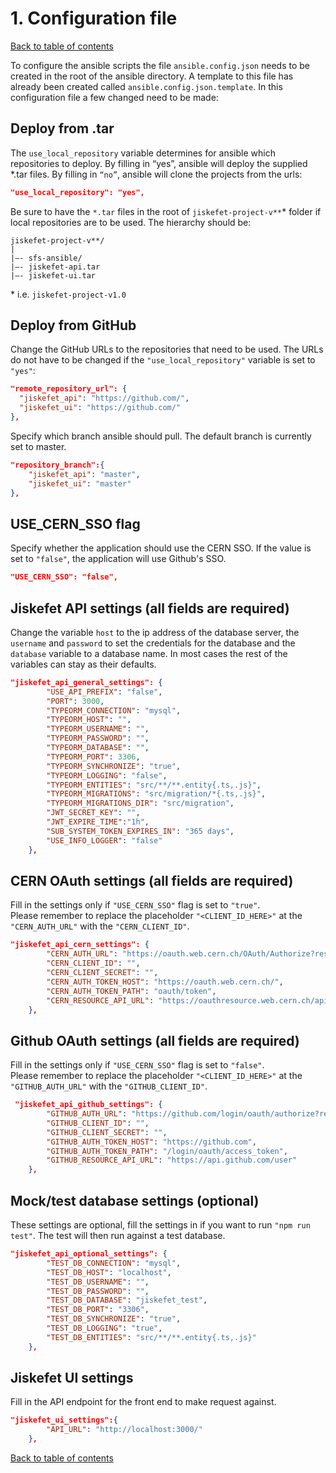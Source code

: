 # 1. Configuration file
[Back to table of contents](../README.md#table-of-contents)

To configure the ansible scripts the file `ansible.config.json` needs to be created in the root of the ansible directory.
A template to this file has already been created called `ansible.config.json.template`. In this configuration file a few changed need to be made:

## Deploy from .tar
The `use_local_repository` variable determines for ansible which repositories to deploy. By filling in “yes”, ansible will deploy the supplied *.tar files. By filling in `“no”`, ansible will clone the projects from the urls:

```json
"use_local_repository": "yes",
```

Be sure to have the `*.tar` files in the root of `jiskefet-project-v**`*  folder if local repositories are to be used. The hierarchy should be:
```
jiskefet-project-v**/
|
|–- sfs-ansible/
|–- jiskefet-api.tar
|–- jiskefet-ui.tar
```

\* i.e. `jiskefet-project-v1.0`

## Deploy from GitHub
Change the GitHub URLs to the repositories that need to be used. The URLs do not have to be changed if the `"use_local_repository"` variable is set to `"yes"`:
```json
"remote_repository_url": {
  "jiskefet_api": "https://github.com/",
  "jiskefet_ui": "https://github.com/"
},
```

Specify which branch ansible should pull. The default branch is currently set to master.
```json
"repository_branch":{
    "jiskefet_api": "master",
    "jiskefet_ui": "master"
},
```

## USE_CERN_SSO flag
Specify whether the application should use the CERN SSO. If the value is set to `"false"`, the application will use Github's SSO.
```json
"USE_CERN_SSO": "false",
```

## Jiskefet API settings (all fields are required)
Change the variable `host` to the ip address of the database server, the `username` and `password` to set the 
credentials for the database and the `database` variable to a database name. In most cases the rest of the variables can stay as their defaults.
```json
"jiskefet_api_general_settings": {
        "USE_API_PREFIX": "false",
        "PORT": 3000,
        "TYPEORM_CONNECTION": "mysql",
        "TYPEORM_HOST": "",
        "TYPEORM_USERNAME": "",
        "TYPEORM_PASSWORD": "",
        "TYPEORM_DATABASE": "",
        "TYPEORM_PORT": 3306,
        "TYPEORM_SYNCHRONIZE": "true",
        "TYPEORM_LOGGING": "false",
        "TYPEORM_ENTITIES": "src/**/**.entity{.ts,.js}",
        "TYPEORM_MIGRATIONS": "src/migration/*{.ts,.js}",
        "TYPEORM_MIGRATIONS_DIR": "src/migration",
        "JWT_SECRET_KEY": "",
        "JWT_EXPIRE_TIME":"1h",
        "SUB_SYSTEM_TOKEN_EXPIRES_IN": "365 days",
        "USE_INFO_LOGGER": "false"
    },
```

## CERN OAuth settings (all fields are required)
Fill in the settings only if `"USE_CERN_SSO"` flag is set to `"true"`.  
Please remember to replace the placeholder `"<CLIENT_ID_HERE>"` at the `"CERN_AUTH_URL"` with the `"CERN_CLIENT_ID"`.
```json
"jiskefet_api_cern_settings": {
        "CERN_AUTH_URL": "https://oauth.web.cern.ch/OAuth/Authorize?response_type=code&client_id=<CLIENT_ID_HERE>&redirect_uri=http://127.0.0.1:8080/callback",
        "CERN_CLIENT_ID": "",
        "CERN_CLIENT_SECRET": "",
        "CERN_AUTH_TOKEN_HOST": "https://oauth.web.cern.ch/",
        "CERN_AUTH_TOKEN_PATH": "oauth/token",
        "CERN_RESOURCE_API_URL": "https://oauthresource.web.cern.ch/api/user"
    },
```

## Github OAuth settings (all fields are required)
Fill in the settings only if `"USE_CERN_SSO"` flag is set to `"false"`.  
Please remember to replace the placeholder `"<CLIENT_ID_HERE>"` at the `"GITHUB_AUTH_URL"` with the `"GITHUB_CLIENT_ID"`.
```json
 "jiskefet_api_github_settings": {
        "GITHUB_AUTH_URL": "https://github.com/login/oauth/authorize?response_type=code&client_id=<CLIENT_ID_HERE>&redirect_uri=http://localhost:8080/callback&state=yx_4404.!dcbR%40YR44yQ",
        "GITHUB_CLIENT_ID": "",
        "GITHUB_CLIENT_SECRET": "",
        "GITHUB_AUTH_TOKEN_HOST": "https://github.com",
        "GITHUB_AUTH_TOKEN_PATH": "/login/oauth/access_token",
        "GITHUB_RESOURCE_API_URL": "https://api.github.com/user"
    },
```

## Mock/test database settings (optional)
These settings are optional, fill the settings in if you want to run `"npm run test"`. The test will then run against a test database.
```json
"jiskefet_api_optional_settings": {
        "TEST_DB_CONNECTION": "mysql",
        "TEST_DB_HOST": "localhost",
        "TEST_DB_USERNAME": "",
        "TEST_DB_PASSWORD": "",
        "TEST_DB_DATABASE": "jiskefet_test",
        "TEST_DB_PORT": "3306",
        "TEST_DB_SYNCHRONIZE": "true",
        "TEST_DB_LOGGING": "true",
        "TEST_DB_ENTITIES": "src/**/**.entity{.ts,.js}"
    },
```
## Jiskefet UI settings
Fill in the API endpoint for the front end to make request against.
```json
"jiskefet_ui_settings":{ 
        "API_URL": "http://localhost:3000/"
    },
```

[Back to table of contents](../README.md#table-of-contents)